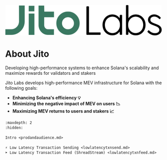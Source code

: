 ![Jito Labs](../images/Jitolabs_Logo_Green.svg)
# About Jito

Developing high-performance systems to enhance Solana's scalability and maximize rewards for validators and stakers

Jito Labs develops high-performance MEV infrastructure for Solana with the following goals:

  - **Enhancing Solana's efficiency 💡**
  - **Minimizing the negative impact of MEV on users 📉**
  - **Maximizing MEV returns to users and stakers 📈**

```{toctree}
:maxdepth: 2
:hidden:

Intro <prodandaudience.md>

⚡ Low Latency Transaction Sending <lowlatencytxnsend.md>
➤ Low Latency Transaction Feed (ShreadStream) <lowlatencytxnfeed.md>

